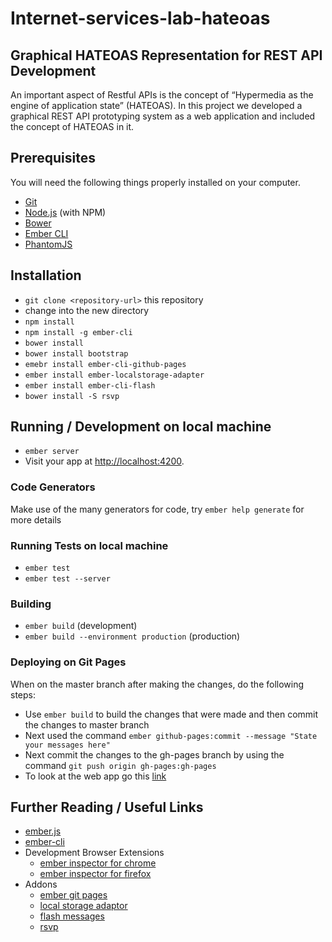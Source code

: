 # Internet-services-lab-hateoas

## Graphical HATEOAS Representation for REST API Development

An important aspect of Restful APIs is the concept of “Hypermedia as the engine of application state” (HATEOAS). In this project we developed a graphical REST API prototyping system as a web application and included the concept of HATEOAS in it.

## Prerequisites

You will need the following things properly installed on your computer.

* [Git](http://git-scm.com/)
* [Node.js](http://nodejs.org/) (with NPM)
* [Bower](http://bower.io/)
* [Ember CLI](http://ember-cli.com/)
* [PhantomJS](http://phantomjs.org/)

## Installation

* `git clone <repository-url>` this repository
* change into the new directory
* `npm install`
* `npm install -g ember-cli`
* `bower install`
* `bower install bootstrap`
* `emebr install ember-cli-github-pages`
* `ember install ember-localstorage-adapter`
* `ember install ember-cli-flash`
* `bower install -S rsvp`

## Running / Development on local machine

* `ember server`
* Visit your app at [http://localhost:4200](http://localhost:4200).

### Code Generators

Make use of the many generators for code, try `ember help generate` for more details

### Running Tests on local machine

* `ember test`
* `ember test --server`

### Building

* `ember build` (development)
* `ember build --environment production` (production)

### Deploying on Git Pages
When on the master branch after making the changes, do the following steps:
* Use `ember build` to build the changes that were made and then commit the changes to master branch
* Next used the command `ember github-pages:commit --message "State your messages here"`
* Next commit the changes to the gh-pages branch by using the command `git push origin gh-pages:gh-pages`
* To look at the web app go this [link](http://rigvedpatki.github.io/internet-services-lab-hateoas)


## Further Reading / Useful Links

* [ember.js](http://emberjs.com/)
* [ember-cli](http://ember-cli.com/)
* Development Browser Extensions
  * [ember inspector for chrome](https://chrome.google.com/webstore/detail/ember-inspector/bmdblncegkenkacieihfhpjfppoconhi)
  * [ember inspector for firefox](https://addons.mozilla.org/en-US/firefox/addon/ember-inspector/)
* Addons
  * [ember git pages](https://github.com/poetic/ember-cli-github-pages)
  * [local storage adaptor](https://github.com/locks/ember-localstorage-adapter)
  * [flash messages](https://github.com/poteto/ember-cli-flash)
  * [rsvp](https://github.com/tildeio/rsvp.js)
